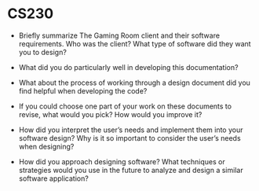 # CS230

- Briefly summarize The Gaming Room client and their software requirements. Who was the client? What type of software did they want you to design?
  
- What did you do particularly well in developing this documentation?
  
- What about the process of working through a design document did you find helpful when developing the code?
  
- If you could choose one part of your work on these documents to revise, what would you pick? How would you improve it?
  
- How did you interpret the user’s needs and implement them into your software design? Why is it so important to consider the user’s needs when designing?
  
- How did you approach designing software? What techniques or strategies would you use in the future to analyze and design a similar software application?
  
